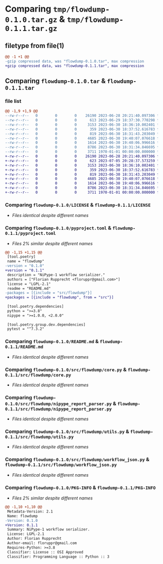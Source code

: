# Comparing `tmp/flowdump-0.1.0.tar.gz` & `tmp/flowdump-0.1.1.tar.gz`

## filetype from file(1)

```diff
@@ -1 +1 @@
-gzip compressed data, was "flowdump-0.1.0.tar", max compression
+gzip compressed data, was "flowdump-0.1.1.tar", max compression
```

## Comparing `flowdump-0.1.0.tar` & `flowdump-0.1.1.tar`

### file list

```diff
@@ -1,9 +1,9 @@
--rw-r--r--   0        0        0    26190 2023-06-28 20:21:40.097306 flowdump-0.1.0/LICENSE
--rw-r--r--   0        0        0      613 2023-06-29 18:37:30.770298 flowdump-0.1.0/pyproject.toml
--rw-r--r--   0        0        0     3153 2023-06-30 18:36:10.002401 flowdump-0.1.0/README.md
--rw-r--r--   0        0        0      359 2023-06-30 18:37:52.616783 flowdump-0.1.0/src/flowdump/__init__.py
--rw-r--r--   0        0        0      819 2023-06-30 18:31:43.203049 flowdump-0.1.0/src/flowdump/core.py
--rw-r--r--   0        0        0     4685 2023-06-30 19:40:07.076618 flowdump-0.1.0/src/flowdump/nipype_report_parser.py
--rw-r--r--   0        0        0     1614 2023-06-30 19:40:06.996616 flowdump-0.1.0/src/flowdump/utils.py
--rw-r--r--   0        0        0     8786 2023-06-30 18:31:34.846695 flowdump-0.1.0/src/flowdump/workflow_json.py
--rw-r--r--   0        0        0     3711 1970-01-01 00:00:00.000000 flowdump-0.1.0/PKG-INFO
+-rw-r--r--   0        0        0    26190 2023-06-28 20:21:40.097306 flowdump-0.1.1/LICENSE
+-rw-r--r--   0        0        0      623 2023-07-05 20:28:37.573259 flowdump-0.1.1/pyproject.toml
+-rw-r--r--   0        0        0     3153 2023-06-30 18:36:10.002401 flowdump-0.1.1/README.md
+-rw-r--r--   0        0        0      359 2023-06-30 18:37:52.616783 flowdump-0.1.1/src/flowdump/__init__.py
+-rw-r--r--   0        0        0      819 2023-06-30 18:31:43.203049 flowdump-0.1.1/src/flowdump/core.py
+-rw-r--r--   0        0        0     4685 2023-06-30 19:40:07.076618 flowdump-0.1.1/src/flowdump/nipype_report_parser.py
+-rw-r--r--   0        0        0     1614 2023-06-30 19:40:06.996616 flowdump-0.1.1/src/flowdump/utils.py
+-rw-r--r--   0        0        0     8786 2023-06-30 18:31:34.846695 flowdump-0.1.1/src/flowdump/workflow_json.py
+-rw-r--r--   0        0        0     3711 1970-01-01 00:00:00.000000 flowdump-0.1.1/PKG-INFO
```

### Comparing `flowdump-0.1.0/LICENSE` & `flowdump-0.1.1/LICENSE`

 * *Files identical despite different names*

### Comparing `flowdump-0.1.0/pyproject.toml` & `flowdump-0.1.1/pyproject.toml`

 * *Files 2% similar despite different names*

```diff
@@ -1,15 +1,15 @@
 [tool.poetry]
 name = "flowdump"
-version = "0.1.0"
+version = "0.1.1"
 description = "NiPype-1 workflow serializer."
 authors = ["Florian Rupprecht <floruppr@gmail.com>"]
 license = "LGPL-2.1"
 readme = "README.md"
-packages = [{include = "src/flowdump"}]
+packages = [{include = "flowdump", from = "src"}]
 
 [tool.poetry.dependencies]
 python = ">=3.8"
 nipype = ">=1.0.0, <2.0.0"
 
 [tool.poetry.group.dev.dependencies]
 pytest = "^7.3.2"
```

### Comparing `flowdump-0.1.0/README.md` & `flowdump-0.1.1/README.md`

 * *Files identical despite different names*

### Comparing `flowdump-0.1.0/src/flowdump/core.py` & `flowdump-0.1.1/src/flowdump/core.py`

 * *Files identical despite different names*

### Comparing `flowdump-0.1.0/src/flowdump/nipype_report_parser.py` & `flowdump-0.1.1/src/flowdump/nipype_report_parser.py`

 * *Files identical despite different names*

### Comparing `flowdump-0.1.0/src/flowdump/utils.py` & `flowdump-0.1.1/src/flowdump/utils.py`

 * *Files identical despite different names*

### Comparing `flowdump-0.1.0/src/flowdump/workflow_json.py` & `flowdump-0.1.1/src/flowdump/workflow_json.py`

 * *Files identical despite different names*

### Comparing `flowdump-0.1.0/PKG-INFO` & `flowdump-0.1.1/PKG-INFO`

 * *Files 2% similar despite different names*

```diff
@@ -1,10 +1,10 @@
 Metadata-Version: 2.1
 Name: flowdump
-Version: 0.1.0
+Version: 0.1.1
 Summary: NiPype-1 workflow serializer.
 License: LGPL-2.1
 Author: Florian Rupprecht
 Author-email: floruppr@gmail.com
 Requires-Python: >=3.8
 Classifier: License :: OSI Approved
 Classifier: Programming Language :: Python :: 3
```

